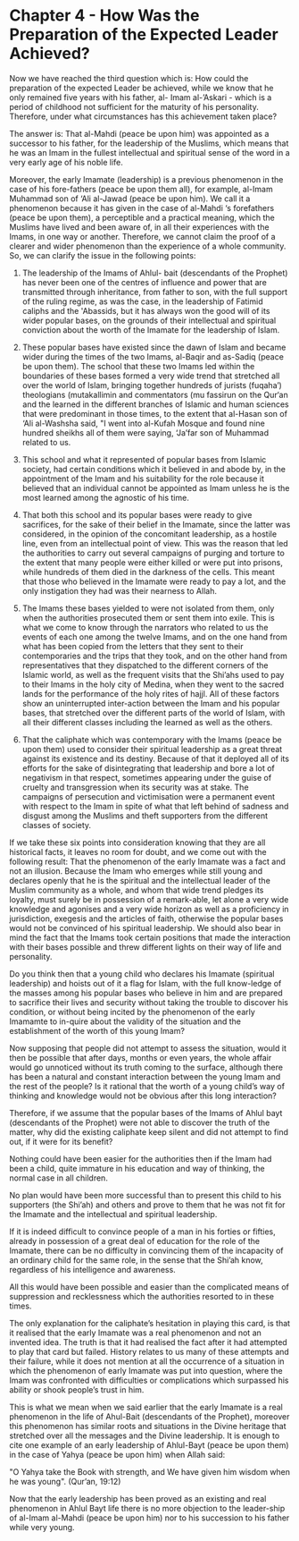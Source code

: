 Chapter 4 - How Was the Preparation of the Expected Leader Achieved?
====================================================================

Now we have reached the third question which is: How could the
preparation of the expected Leader be achieved, while we know that he
only remained five years with his father, al- Imam al-’Askari - which is
a period of childhood not sufficient for the maturity of his
personality. Therefore, under what circumstances has this achievement
taken place?

The answer is: That al-Mahdi (peace be upon him) was appointed as a
successor to his father, for the leadership of the Muslims, which means
that he was an Imam in the fullest intellectual and spiritual sense of
the word in a very early age of his noble life.

Moreover, the early Imamate (leadership) is a previous phenomenon in
the case of his fore-fathers (peace be upon them all), for example,
al-Imam Muhammad son of ‘Ali al-Jawad (peace be upon him). We call it a
phenomenon because it has given in the case of al-Mahdi ‘s forefathers
(peace be upon them), a perceptible and a practical meaning, which the
Muslims have lived and been aware of, in all their experiences with the
Imams, in one way or another. Therefore, we cannot claim the proof of a
clearer and wider phenomenon than the experience of a whole community.
So, we can clarify the issue in the following points:

1) The leadership of the Imams of Ahlul- bait (descendants of the
Prophet) has never been one of the centres of influence and power that
are transmitted through inheritance, from father to son, with the full
support of the ruling regime, as was the case, in the leadership of
Fatimid caliphs and the 'Abassids, but it has always won the good will
of its wider popular bases, on the grounds of their intellectual and
spiritual conviction about the worth of the Imamate for the leadership
of Islam.

2) These popular bases have existed since the dawn of Islam and became
wider during the times of the two Imams, al-Baqir and as-Sadiq (peace be
upon them). The school that these two Imams led within the boundaries of
these bases formed a very wide trend that stretched all over the world
of Islam, bringing together hundreds of jurists (fuqaha’) theologians
(mutakallimin and commentators (mu fassirun on the Qur‘an and the
learned in the different branches of Islamic and human sciences that
were predominant in those times, to the extent that al-Hasan son of ‘Ali
al-Washsha said, "I went into al-Kufah Mosque and found nine hundred
sheikhs all of them were saying, ‘Ja’far son of Muhammad related to
us.

3) This school and what it represented of popular bases from Islamic
society, had certain conditions which it believed in and abode by, in
the appointment of the Imam and his suitability for the role because it
believed that an individual cannot be appointed as Imam unless he is the
most learned among the agnostic of his time.

4) That both this school and its popular bases were ready to give
sacrifices, for the sake of their belief in the Imamate, since the
latter was considered, in the opinion of the concomitant leadership, as
a hostile line, even from an intellectual point of view. This was the
reason that led the authorities to carry out several campaigns of
purging and torture to the extent that many people were either killed or
were put into prisons, while hundreds of them died in the darkness of
the cells. This meant that those who believed in the Imamate were ready
to pay a lot, and the only instigation they had was their nearness to
Allah.

5) The Imams these bases yielded to were not isolated from them, only
when the authorities prosecuted them or sent them into exile. This is
what we come to know through the narrators who related to us the events
of each one among the twelve Imams, and on the one hand from what has
been copied from the letters that they sent to their contemporaries and
the trips that they took, and on the other hand from representatives
that they dispatched to the different corners of the Islamic world, as
well as the frequent visits that the Shi’ahs used to pay to their Imams
in the holy city of Medina, when they went to the sacred lands for the
performance of the holy rites of hajjl. All of these factors show an
uninterrupted inter-action between the Imam and his popular bases, that
stretched over the different parts of the world of Islam, with all their
different classes including the learned as well as the others.

6) That the caliphate which was contemporary with the Imams (peace be
upon them) used to consider their spiritual leadership as a great threat
against its existence and its destiny. Because of that it deployed all
of its efforts for the sake of disintegrating that leadership and bore a
lot of negativism in that respect, sometimes appearing under the guise
of cruelty and transgression when its security was at stake. The
campaigns of persecution and victimisation were a permanent event with
respect to the Imam in spite of what that left behind of sadness and
disgust among the Muslims and theft supporters from the different
classes of society.

If we take these six points into consideration knowing that they are
all historical facts, it leaves no room for doubt, and we come out with
the following result: That the phenomenon of the early Imamate was a
fact and not an illusion. Because the Imam who emerges while still young
and declares openly that he is the spiritual and the intellectual leader
of the Muslim community as a whole, and whom that wide trend pledges its
loyalty, must surely be in possession of a remark-able, let alone a very
wide knowledge and agonises and a very wide horizon as well as a
proficiency in jurisdiction, exegesis and the articles of faith,
otherwise the popular bases would not be convinced of his spiritual
leadership. We should also bear in mind the fact that the Imams took
certain positions that made the interaction with their bases possible
and threw different lights on their way of life and personality.

Do you think then that a young child who declares his Imamate
(spiritual leadership) and hoists out of it a flag for Islam, with the
full know-ledge of the masses among his popular bases who believe in him
and are prepared to sacrifice their lives and security without taking
the trouble to discover his condition, or without being incited by the
phenomenon of the early Imamamte to in-quire about the validity of the
situation and the establishment of the worth of this young Imam?

Now supposing that people did not attempt to assess the situation,
would it then be possible that after days, months or even years, the
whole affair would go unnoticed without its truth coming to the surface,
although there has been a natural and constant interaction between the
young Imam and the rest of the people? Is it rational that the worth of
a young child’s way of thinking and knowledge would not be obvious after
this long interaction?

Therefore, if we assume that the popular bases of the Imams of Ahlul
bayt (descendants of the Prophet) were not able to discover the truth of
the matter, why did the existing caliphate keep silent and did not
attempt to find out, if it were for its benefit?

Nothing could have been easier for the authorities then if the Imam had
been a child, quite immature in his education and way of thinking, the
normal case in all children.

No plan would have been more successful than to present this child to
his supporters (the Shi’ah) and others and prove to them that he was not
fit for the Imamate and the intellectual and spiritual leadership.

If it is indeed difficult to convince people of a man in his forties or
fifties, already in possession of a great deal of education for the role
of the Imamate, there can be no difficulty in convincing them of the
incapacity of an ordinary child for the same role, in the sense that the
Shi’ah know, regardless of his intelligence and awareness.

All this would have been possible and easier than the complicated means
of suppression and recklessness which the authorities resorted to in
these times.

The only explanation for the caliphate’s hesitation in playing this
card, is that it realised that the early Imamate was a real phenomenon
and not an invented idea. The truth is that it had realised the fact
after it had attempted to play that card but failed. History relates to
us many of these attempts and their failure, while it does not mention
at all the occurrence of a situation in which the phenomenon of early
Imamate was put into question, where the Imam was confronted with
difficulties or complications which surpassed his ability or shook
people’s trust in him.

This is what we mean when we said earlier that the early Imamate is a
real phenomenon in the life of Ahul-Bait (descendants of the Prophet),
moreover this phenomenon has similar roots and situations in the Divine
heritage that stretched over all the messages and the Divine leadership.
It is enough to cite one example of an early leadership of Ahlul-Bayt
(peace be upon them) in the case of Yahya (peace be upon him) when Allah
said:

"O Yahya take the Book with strength, and We have given him wisdom when
he was young". (Qur’an, 19:12)

Now that the early leadership has been proved as an existing and real
phenomenon in Ahlul Bayt life there is no more objection to the
leader-ship of al-Imam al-Mahdi (peace be upon him) nor to his
succession to his father while very young.


